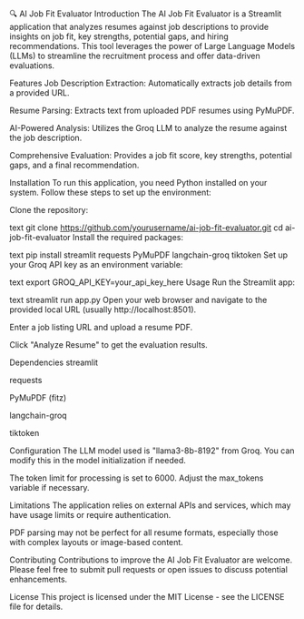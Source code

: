 🔍 AI Job Fit Evaluator
Introduction
The AI Job Fit Evaluator is a Streamlit application that analyzes resumes against job descriptions to provide insights on job fit, key strengths, potential gaps, and hiring recommendations. This tool leverages the power of Large Language Models (LLMs) to streamline the recruitment process and offer data-driven evaluations.

Features
Job Description Extraction: Automatically extracts job details from a provided URL.

Resume Parsing: Extracts text from uploaded PDF resumes using PyMuPDF.

AI-Powered Analysis: Utilizes the Groq LLM to analyze the resume against the job description.

Comprehensive Evaluation: Provides a job fit score, key strengths, potential gaps, and a final recommendation.

Installation
To run this application, you need Python installed on your system. Follow these steps to set up the environment:

Clone the repository:

text
git clone https://github.com/yourusername/ai-job-fit-evaluator.git
cd ai-job-fit-evaluator
Install the required packages:

text
pip install streamlit requests PyMuPDF langchain-groq tiktoken
Set up your Groq API key as an environment variable:

text
export GROQ_API_KEY=your_api_key_here
Usage
Run the Streamlit app:

text
streamlit run app.py
Open your web browser and navigate to the provided local URL (usually http://localhost:8501).

Enter a job listing URL and upload a resume PDF.

Click "Analyze Resume" to get the evaluation results.

Dependencies
streamlit

requests

PyMuPDF (fitz)

langchain-groq

tiktoken

Configuration
The LLM model used is "llama3-8b-8192" from Groq. You can modify this in the model initialization if needed.

The token limit for processing is set to 6000. Adjust the max_tokens variable if necessary.

Limitations
The application relies on external APIs and services, which may have usage limits or require authentication.

PDF parsing may not be perfect for all resume formats, especially those with complex layouts or image-based content.

Contributing
Contributions to improve the AI Job Fit Evaluator are welcome. Please feel free to submit pull requests or open issues to discuss potential enhancements.

License
This project is licensed under the MIT License - see the LICENSE file for details.
